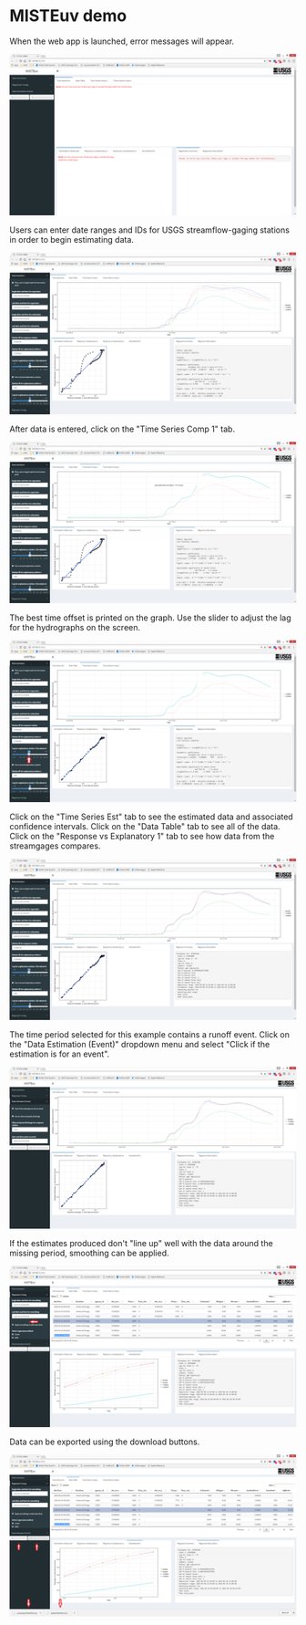 MISTEuv demo
================

When the web app is launched, error messages will appear.

![Screenshot1](imgFiles/img1.png)

Users can enter date ranges and IDs for USGS streamflow-gaging stations in order to begin estimating data.

![Screenshot2](imgFiles/img2.png)

After data is entered, click on the "Time Series Comp 1" tab.

![Screenshot3](imgFiles/img3.png)

The best time offset is printed on the graph. Use the slider to adjust the lag for the hydrographs on the screen.

![Screenshot4](imgFiles/img4.png)

Click on the "Time Series Est" tab to see the estimated data and associated confidence intervals. Click on the "Data Table" tab to see all of the data. Click on the "Response vs Explanatory 1" tab to see how data from the streamgages compares.

![Screenshot5](imgFiles/img5.png)

The time period selected for this example contains a runoff event. Click on the "Data Estimation (Event)" dropdown menu and select "Click if the estimation is for an event".

![Screenshot6](imgFiles/img6.png)

If the estimates produced don't "line up" well with the data around the missing period, smoothing can be applied.

![Screenshot7](imgFiles/img7.png)

Data can be exported using the download buttons.

![Screenshot8](imgFiles/img8.png)
